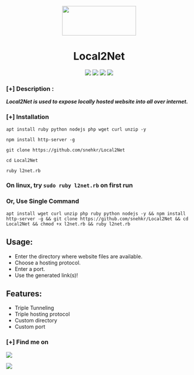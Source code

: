 <p align="center">
<img src="https://upload.wikimedia.org/wikipedia/en/thumb/3/37/Cloudflare-logo-vector.svg/1200px-Cloudflare-logo-vector.svg.png" width="200px" height="80px">
</p>
<h1 align="center">Local2Net</h1>

<p align="center">
   <img src="https://img.shields.io/badge/Author-snehkr-magenta?style=flat-square">
   <img src="https://img.shields.io/badge/Open%20Source-Yes-orange?style=flat-square">
   <img src="https://img.shields.io/badge/Maintained-Yes-cyan?style=flat-square">
   <img src="https://img.shields.io/badge/Written%20In-Ruby-blue?style=flat-square">
</p>

### [+] Description :
***Local2Net is used to expose locally hosted website into all over internet.***

### [+] Installation

```
apt install ruby python nodejs php wget curl unzip -y
```

```
npm install http-server -g
```

```
git clone https://github.com/snehkr/Local2Net
```

```
cd Local2Net
```

```
ruby l2net.rb
```

### On linux, try `sudo ruby l2net.rb` on first run

### Or, Use Single Command

```
apt install wget curl unzip php ruby python nodejs -y && npm install http-server -g && git clone https://github.com/snehkr/Local2Net && cd Local2Net && chmod +x l2net.rb && ruby l2net.rb
```

<!-- ### Preview:

<img src="https://github.com/snehkr/Local2Net/raw/main/main.jpg"> -->

## Usage:

 - Enter the directory where website files are available.
 - Choose a hosting protocol.
 - Enter a port.
 - Use the generated link(s)!

## Features:
 - Triple Tunneling
 - Triple hosting protocol
 - Custom directory
 - Custom port

### [+] Find me on 
<a href="mailto://snehkr.official@gmail.com" target="_blank"><img src="https://img.shields.io/badge/Email-snehkr.official@gmail.com-blue?style=for-the-badge&logo=gmail"></a>

<a href="https://t.me/snehkr" target="_blank"><img src="https://img.shields.io/badge/Messenger-snehkr-blue?style=for-the-badge&logo=messenger"></a>
